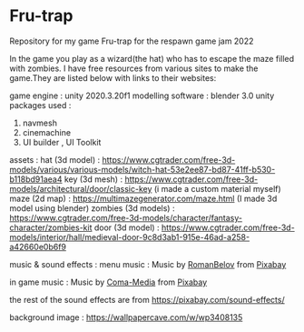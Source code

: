 # Fru-trap
Repository for my game Fru-trap for the respawn game jam 2022

In the game you play as a wizard(the hat) who has to escape the maze filled with zombies.
I have free resources from various sites to make the game.They are listed below with links to their websites:

game engine : unity 2020.3.20f1 
modelling software : blender 3.0
unity packages used :
1. navmesh
2. cinemachine
3. UI builder , UI Toolkit

assets :
hat (3d model) : https://www.cgtrader.com/free-3d-models/various/various-models/witch-hat-53e2ee87-bd87-41ff-b530-b118bd91aea4
key (3d mesh) : https://www.cgtrader.com/free-3d-models/architectural/door/classic-key (i made a custom material myself)
maze (2d map) : https://multimazegenerator.com/maze.html (I made 3d model using blender) 
zombies (3d models) : https://www.cgtrader.com/free-3d-models/character/fantasy-character/zombies-kit
door (3d model) : https://www.cgtrader.com/free-3d-models/interior/hall/medieval-door-9c8d3ab1-915e-46ad-a258-a42660e0b6f9

music & sound effects :
menu music : Music by <a href="/users/romanbelov-25347333/?tab=audio&amp;utm_source=link-attribution&amp;utm_medium=referral&amp;utm_campaign=audio&amp;utm_content=15285">RomanBelov</a> from <a href="https://pixabay.com/?utm_source=link-attribution&amp;utm_medium=referral&amp;utm_campaign=music&amp;utm_content=15285">Pixabay</a>

in game music : Music by <a href="/users/coma-media-24399569/?tab=audio&amp;utm_source=link-attribution&amp;utm_medium=referral&amp;utm_campaign=audio&amp;utm_content=12099">Coma-Media</a> from <a href="https://pixabay.com/music/?utm_source=link-attribution&amp;utm_medium=referral&amp;utm_campaign=music&amp;utm_content=12099">Pixabay</a>

the rest of the sound effects are from https://pixabay.com/sound-effects/

background image : https://wallpapercave.com/w/wp3408135



